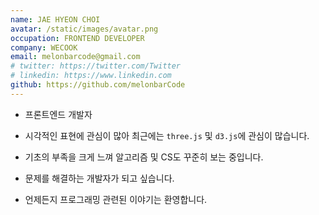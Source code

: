 ```yaml
---
name: JAE HYEON CHOI
avatar: /static/images/avatar.png
occupation: FRONTEND DEVELOPER
company: WECOOK
email: melonbarcode@gmail.com
# twitter: https://twitter.com/Twitter
# linkedin: https://www.linkedin.com
github: https://github.com/melonbarCode
---
```


- 프론트엔드 개발자

- 시각적인 표현에 관심이 많아 최근에는 `three.js` 및 `d3.js`에 관심이 많습니다.

- 기초의 부족을 크게 느껴 알고리즘 및 CS도 꾸준히 보는 중입니다.

- 문제를 해결하는 개발자가 되고 싶습니다.

- 언제든지 프로그래밍 관련된 이야기는 환영합니다.
